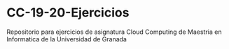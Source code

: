 # CC-19-20-Ejercicios
Repositorio para ejercicios de asignatura Cloud Computing de Maestria en Informatica de la Universidad de Granada
